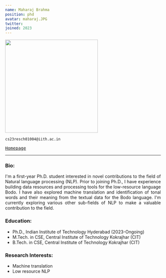 ```yaml
---
name: Maharaj Brahma
position: phd
avatar: maharaj.JPG
twitter: 
joined: 2023
---
```


<img width="300" src="{{site.baseurl}}/images/people/{{page.avatar}}" data-action="zoom">

<i class="fa fa-envelope-o"></i> `cs23resch01004@iith.ac.in` <br>
<span style="display: block; margin-bottom: 0.5em"></span>

<a href="https://maharajbrahma.github.io/" target=_blank><samp>Homepage</samp></a><br>

<hr>

### Bio: 
<p style="text-align: justify">
I'm a first-year Ph.D. student interested in novel contributions to the field of Natural language processing (NLP). Prior to joining Ph.D., I have experience building data resources and processing tools for the low-resource language Bodo. I have also explored machine translation and identification of tonal words and their meaning from the textual data for the Bodo language. I'm currently exploring various other sub-fields of NLP to make a valuable contribution to the field. 
</p>

### Education:
- Ph.D., Indian Institute of Technology Hyderabad (2023-Ongoing)
- M.Tech. in CSE, Central Institute of Technology Kokrajhar (CIT)
- B.Tech. in CSE, Central Institute of Technology Kokrajhar (CIT)

### Research Interests:
- Machine translation
- Low resource NLP